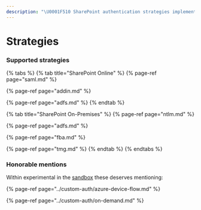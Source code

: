 ```yaml
---
description: "\U0001F510 SharePoint authentication strategies implemented in Gosip"
---
```


# Strategies

### Supported strategies

{% tabs %}
{% tab title="SharePoint Online" %}
{% page-ref page="saml.md" %}

{% page-ref page="addin.md" %}

{% page-ref page="adfs.md" %}
{% endtab %}

{% tab title="SharePoint On-Premises" %}
{% page-ref page="ntlm.md" %}

{% page-ref page="adfs.md" %}

{% page-ref page="fba.md" %}

{% page-ref page="tmg.md" %}
{% endtab %}
{% endtabs %}

### Honorable mentions

Within experimental in the [sandbox](https://github.com/koltyakov/gosip-sandbox/tree/master/strategies) these deserves mentioning:

{% page-ref page="../custom-auth/azure-device-flow.md" %}

{% page-ref page="../custom-auth/on-demand.md" %}




